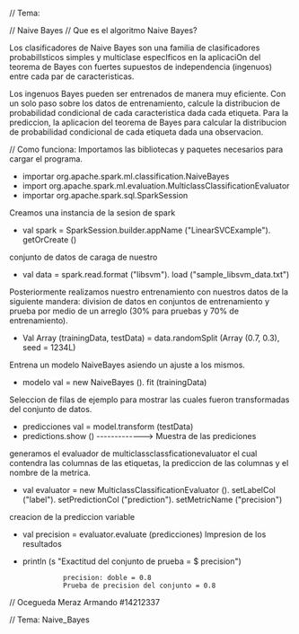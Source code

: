 // Tema:

//  Naive Bayes
//  Que es el algoritmo Naive Bayes?

Los clasificadores de Naive Bayes son una familia de clasificadores probabilIsticos simples y multiclase especIficos en la aplicaciOn del teorema de Bayes con fuertes supuestos de independencia (ingenuos) entre cada par de caracteristicas.

Los ingenuos Bayes pueden ser entrenados de manera muy eficiente. Con un solo paso sobre los datos de entrenamiento, calcule la distribucion de probabilidad condicional de cada caracteristica dada cada etiqueta. Para la prediccion, la aplicacion del teorema de Bayes para calcular la distribucion de probabilidad condicional de cada etiqueta dada una observacion.

// Como funciona:
Importamos las bibliotecas y paquetes necesarios para cargar el programa.
* importar org.apache.spark.ml.classification.NaiveBayes
* import org.apache.spark.ml.evaluation.MulticlassClassificationEvaluator
* importar org.apache.spark.sql.SparkSession

Creamos una instancia de la sesion de spark
* val spark = SparkSession.builder.appName ("LinearSVCExample"). getOrCreate ()

conjunto de datos de caraga de nuestro
* val data = spark.read.format ("libsvm"). load ("sample_libsvm_data.txt")

Posteriormente realizamos nuestro entrenamiento con nuestros datos de la siguiente mandera:
 division de datos en conjuntos de entrenamiento y prueba por medio de un arreglo (30% para pruebas y 70% de entrenamiento).
* Val Array (trainingData, testData) = data.randomSplit (Array (0.7, 0.3), seed = 1234L)

Entrena un modelo NaiveBayes asiendo un ajuste a los mismos. 
* modelo val = new NaiveBayes (). fit (trainingData)

Seleccion de filas de ejemplo para mostrar las cuales fueron transformadas del conjunto de datos.
* predicciones val = model.transform (testData)
* predictions.show () -------------> Muestra de las prediciones

generamos el evaluador de multiclassclassficationevaluator el cual contendra las columnas de las etiquetas, la prediccion de las columnas y el nombre de la metrica.
* val evaluator = new MulticlassClassificationEvaluator (). setLabelCol ("label"). setPredictionCol ("prediction"). setMetricName ("precision")

creacion de la prediccion variable 
* val precision = evaluator.evaluate (predicciones)
Impresion de los resultados 
* println (s "Exactitud del conjunto de prueba = $ precision")

                precision: doble = 0.8
                Prueba de precision del conjunto = 0.8

// Ocegueda Meraz Armando #14212337

// Tema: Naive_Bayes
